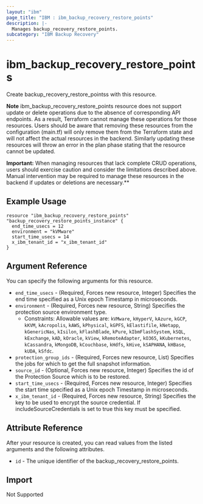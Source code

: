 ```yaml
---
layout: "ibm"
page_title: "IBM : ibm_backup_recovery_restore_points"
description: |-
  Manages backup_recovery_restore_points.
subcategory: "IBM Backup Recovery"
---
```


# ibm_backup_recovery_restore_points

Create backup_recovery_restore_pointss with this resource.

**Note**
ibm_backup_recovery_restore_points resource does not support update or delete operations due to the absence of corresponding API endpoints. As a result, Terraform cannot manage these operations for those resources. Users should be aware that removing these resources from the configuration (main.tf) will only remove them from the Terraform state and will not affect the actual resources in the backend. Similarly updating these resources will throw an error in the plan phase stating that the resource cannot be updated.

**Important:** When managing resources that lack complete CRUD operations, users should exercise caution and consider the limitations described above. Manual intervention may be required to manage these resources in the backend if updates or deletions are necessary.**

## Example Usage

```hcl
resource "ibm_backup_recovery_restore_points" "backup_recovery_restore_points_instance" {
  end_time_usecs = 12
  environment = "kVMware"
  start_time_usecs = 14
  x_ibm_tenant_id = "x_ibm_tenant_id"
}
```

## Argument Reference

You can specify the following arguments for this resource.

* `end_time_usecs` - (Required, Forces new resource, Integer) Specifies the end time specified as a Unix epoch Timestamp in microseconds.
* `environment` - (Required, Forces new resource, String) Specifies the protection source environment type.
  * Constraints: Allowable values are: `kVMware`, `kHyperV`, `kAzure`, `kGCP`, `kKVM`, `kAcropolis`, `kAWS`, `kPhysical`, `kGPFS`, `kElastifile`, `kNetapp`, `kGenericNas`, `kIsilon`, `kFlashBlade`, `kPure`, `kIbmFlashSystem`, `kSQL`, `kExchange`, `kAD`, `kOracle`, `kView`, `kRemoteAdapter`, `kO365`, `kKubernetes`, `kCassandra`, `kMongoDB`, `kCouchbase`, `kHdfs`, `kHive`, `kSAPHANA`, `kHBase`, `kUDA`, `kSfdc`.
* `protection_group_ids` - (Required, Forces new resource, List) Specifies the jobs for which to get the full snapshot information.
* `source_id` - (Optional, Forces new resource, Integer) Specifies the id of the Protection Source which is to be restored.
* `start_time_usecs` - (Required, Forces new resource, Integer) Specifies the start time specified as a Unix epoch Timestamp in microseconds.
* `x_ibm_tenant_id` - (Required, Forces new resource, String) Specifies the key to be used to encrypt the source credential. If includeSourceCredentials is set to true this key must be specified.

## Attribute Reference

After your resource is created, you can read values from the listed arguments and the following attributes.

* `id` - The unique identifier of the backup_recovery_restore_points.


## Import
Not Supported
